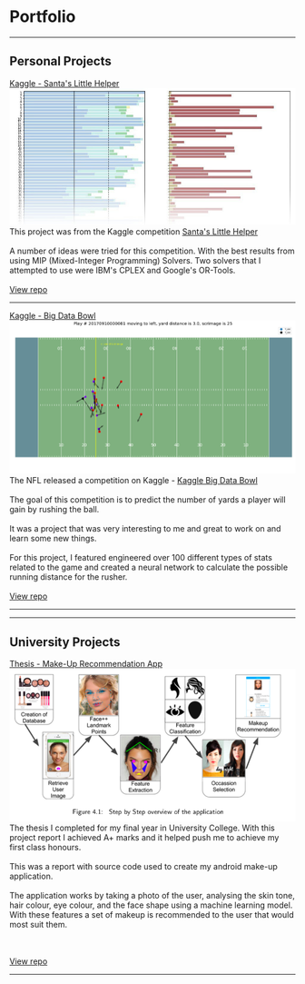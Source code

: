 # Portfolio

---

## Personal Projects

[Kaggle - Santa's Little Helper](https://github.com/roryoreilly/kaggle-santa-workshop)
<img src="images/kaggle-santa.jpg?raw=true"/>
This project was from the Kaggle competition <a href="https://www.kaggle.com/c/santa-workshop-tour-2019">Santa's Little Helper</a>
<br><br> A number of ideas were tried for this competition. With the best results from using MIP (Mixed-Integer Programming) Solvers. Two solvers that I attempted to use were IBM's CPLEX and Google's OR-Tools.
<br><br>
<a href="https://github.com/roryoreilly/kaggle-santa-workshop">View repo</a>

---

[Kaggle - Big Data Bowl](https://github.com/roryoreilly/kaggle-nfl-rushers)
<img src="images/kaggle-nfl.png?raw=true"/>
The NFL released a competition on Kaggle - <a href="https://www.kaggle.com/c/nfl-big-data-bowl-2020"> Kaggle Big Data Bowl</a>
<br><br>
The goal of this competition is to predict the number of yards a player will gain by rushing the ball.
<br><br>
It was a project that was very interesting to me and great to work on and learn some new things.
<br><br>
For this project, I featured engineered over 100 different types of stats related to the game and created a neural network to calculate the possible running distance for the rusher.
<br><br>
<a href="https://github.com/roryoreilly/kaggle-nfl-rushers">View repo</a>

---

---

## University Projects

[Thesis - Make-Up Recommendation App](https://github.com/roryoreilly/thesis-make-up-recommender)
<img src="images/thesis-makeup.png?raw=true"/>
The thesis I completed for my final year in University College. 
With this project report I achieved A+ marks and it helped push me to achieve my first class honours.
<br><br>
This was a report with source code used to create my android make-up application. 
<br><br>
The application works by taking a photo of the user, analysing the skin tone, hair colour, eye colour, and the face shape using a machine learning model. With these features a set of makeup is recommended to the user that would most suit them.

<br><br>
<a href="https://github.com/roryoreilly/thesis-make-up-recommender">View repo</a>

---
